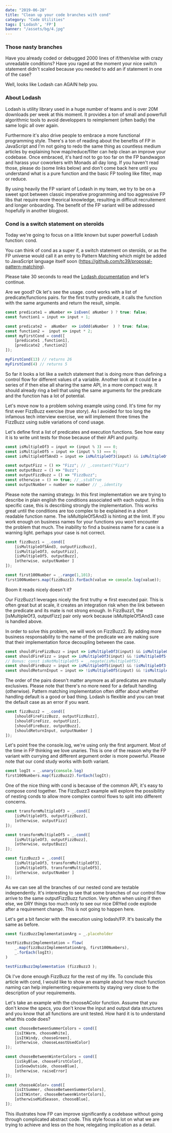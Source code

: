 ```yaml
---
date: "2019-06-28"
title: "Clean up your code branches with cond"
category: "Code Utilities"
tags: ['Lodash', 'FP']
banner: "/assets/bg/4.jpg"
---
```

### Those nasty branches
Have you already coded or debugged 2000 lines of if/then/else with crazy unreadable conditions? Have you raged at the moment your nice switch statement didn't scaled because you needed to add an if statement in one of the case?

Well, looks like Lodash can AGAIN help you.

### About Lodash
Lodash is utility library used in a huge number of teams and is over 20M downloads per week at this moment. It provides a ton of small and powerfull algorithmic tools to avoid developpers to reimplement (often badly) the same logic all over again.

Furthermore it's also drive people to embrace a more functional programming style. There's a ton of reading about the benefits of FP in JavaScript and I'm not going to redo the same thing as countless medium articles by explaining how map/reduce/filter can help clean an improve your codebase. Once embraced, it's hard not to go too far on the FP bandwagon and harass your coworkers with Monads all day long.
If you haven't read those, please do (some links below) and don't come back here until you understand what is a pure function and the basic FP tooling like filter, map or reduce.

By using heavily the FP variant of Lodash in my team, we try to be on a sweet spot between classic imperative programming and too aggressive FP libs that require more theorical knowledge, resulting in difficult recruitement and longer onboarding. The benefit of the FP variant will be addressed hopefully in another blogpost.

### Cond is a switch statement on steroïds

Today we're going to focus on a little known but super powerfull Lodash function: cond.

You can think of cond as a super if, a switch statement on steroïds, or as the FP universe would call it an entry to Pattern Matching which might be added to JavaScript language itself soon (https://github.com/tc39/proposal-pattern-matching).


Please take 30 seconds to read the [Lodash documentation](https://lodash.com/docs/4.17.11#cond "It's short, read it really") and let's continue.

Are we good? Ok let's see the usage. cond works with a list of predicate/functions pairs. for the first truthy predicate, it calls the function with the same arguments and return the result, simple.

```js
const predicate1 = aNumber => isEven( aNumber ) ? true: false;
const function1 = input => input + 1;

const predicate2 =  aNumber  => isOdd(aNumber  ) ? true: false;
const function2 =  input => input * 2;
const myFirstCond = cond([
    [predicate1 ,function1],
    [predicate2 ,function2]
]);

myFirstCond(13) // returns 26
myFirstCond(4) // returns 5
```

So far it looks a lot like a switch statement that is doing more than defining a control flow for different values of a variable. Another look at it could be a series of if then else all sharing the same API, in a more compact way.
It should already ring a bell that using the same arguments for the predicate and the function has a lot of potential. 

Let's move now to a problem solving example using cond. It's time for my first ever FizzBuzz exercise (true story). As I avoided for too long the infamous tech interview exercise, we will implement three times the FizzBuzz using suble variations of cond usage.

Let's define first a list of predicates and execution functions. See how easy it is to write unit tests for those because of their API and purity.

```js
const isMultipleOf3 = input => (input % 3) === 0;
const isMultipleOf5 = input => (input % 5) === 0;
const isMultipleOf5And3 = input => isMultipleOf3(input) && isMultipleOf5(input);

const outputFizz = () => "Fizz"; // _.constant("Fizz")
const outputBuzz = () => "Buzz";
const outputFizzBuzz = () => "FizzBuzz"; 
const otherwise = () => true; //_.stubTrue
const outputNumber = number => number // _.identity 
```

Please note the naming strategy. In this first implementation we are trying to describe in plain english the conditions associated with each output. In this specific case, this is describing strongly the implementation. This works great until the conditions are too complex to be explained in a short readable function name. The isMultipleOf5And3 is hinting at the limit. If you work enough on business names for your functions you won't encounter the problem that much. The inability to find a business name for a case is a warning light. perhaps your case is not correct.

```js
const fizzBuzz1 = _.cond([
	[isMultipleOf5And3, outputFizzBuzz],
	[isMultipleOf3, outputFizz],
	[isMultipleOf5, outputBuzz],
	[otherwise, outputNumber ]
]);

const first100Number = _.range(1,101);
first100Numbers.map(fizzBuzz1).forEach(value => console.log(value));
```

Boom it reads nicely doesn't it?

Our FizzBuzz1 leverages nicely the first truthy => first executed pair. This is often great but at scale, it creates an integration risk when the link between the predicate and its mate is not strong enough. In FizzBuzz1, the [isMultipleOf3, outputFizz] pair only work because isMultipleOf5And3 case is handled above.

In order to solve this problem, we will work on FizzBuzz2. By adding more business responsability to the name of the predicate we are making sure that their implementation force decoupling between the case.

```js
const shouldFireFizzBuzz = input => isMultipleOf3(input) && isMultipleOf5(input);
const shouldFireFizz = input => isMultipleOf3(input) && !isMultipleOf5(input); 
// Bonus: const isNotMultipleOf5 = _.negate(isMultipleOf5);
const shouldFireBuzz = input => isMultipleOf5(input) && !isMultipleOf3(input);
const shouldReturnInput = input => !isMultipleOf5(input) && !isMultipleOf3(input);
```

The order of the pairs doesn't matter anymore as all predicates are mutually exclusives. Please note that there's no more need for a default handling (otherwise). Pattern matching implementation often differ about whether handling default is a good or bad thing. Lodash is flexible and you can treat the default case as an error if you want.

```js
const fizzBuzz2 = _.cond([
	[shouldFireFizzBuzz, outputFizzBuzz],
	[shouldFireFizz, outputFizz],
	[shouldFireBuzz, outputBuzz],
	[shouldReturnInput, outputNumber ]
]);
```

Let's point free the console.log, we're using only the first argument. Most of the time in FP thinking we love unaries. This is one of the reason why the FP variant with currying and different argument order is more powerful. Please note that our cond study works with both variant.

```js
const logIt = _.unary(console.log)
first100Numbers.map(fizzBuzz2).forEach(logIt);
```

One of the nice thing with cond is because of the common API, it's easy to compose cond together. The FizzBuzz3 example will explore the possibility of nesting conds to allow more complex control flows to split into different concerns.

```js
const transformMultipleOf3 = _.cond([
	[isMultipleOf5, outputFizzBuzz],
	[otherwise, outputFizz]
]);

const transformMultipleOf5 = _.cond([
	[isMultipleOf3, outputFizzBuzz],
	[otherwise, outputBuzz]
]);

const fizzBuzz3 = _.cond([
	[isMultipleOf3, transformMultipleOf3],
	[isMultipleOf5, transformMultipleOf5],
	[otherwise, outputNumber ]
]);
```

As we can see all the branches of our nested cond are testable independently. It's interesting to see that some branches of our control flow arrive to the same outputFizzBuzz function. Very often when using if then else, we DRY things too much only to see our nice DRYed code explode after a requirement change. This is not going to happen here.

Let's get a bit fancier with the execution using lodash/FP. It's basically the same as before.
```js
const fizzBuzzImplementationArg = _.placeholder

testFizzBuzzImplementation = flow(
	_.map(fizzBuzzImplementationArg, first100Numbers),
	_.forEach(logIt);
)

testFizzBuzzImplementation (fizzBuzz3 );
```

Ok I've done enough FizzBuzz for the rest of my life. To conclude this article with cond, I would like to show an example about how much function naming can help implementing requirements by staying very close to the description of your requirements.

Let's take an example with the chooseAColor function. Assume that you don't know the specs, you don't know the input and output data structures and you know that all functions are unit tested. How hard it is to understand what this code does?

```js
const chooseBetweenSummerColors = cond([
	[isItWarm, chooseWhite],
	[isItWindy, chooseGreen],
	[otherwise, chooseLeastUsedColor]
]);

const chooseBetweenWinterColors = cond([
	[isSkyBlue, chooseFirstColor],
	[isSnowOutside, chooseBlue],
	[otherwise, raiseError]
]);

const chooseAColor= cond([
	[isItSummer, chooseBetweenSummerColors],
	[isItWinter, chooseBetweenWinterColors],
	[otherwiseMidSeason, chooseBlue],
]);
```

This illustrates how FP can improve significantly a codebase without going through complicated abstract code. This style focus a lot on what we are trying to achieve and less on the how, relegating implication as a detail.


